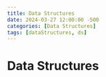 ```yaml
---
title: Data Structures
date: 2024-03-27 12:00:00 -500
categories: [Data Structures]
tags: [dataStructures, ds]
---
```


# Data Structures
